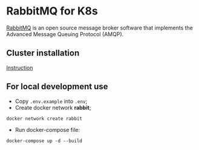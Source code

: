 # RabbitMQ for K8s

[RabbitMQ](https://www.rabbitmq.com) is an open source message broker software
that implements the Advanced Message Queuing Protocol (AMQP).

## Cluster installation

[Instruction](https://github.com/Shitovdm/k8s-cookbook/tree/master/rabbitmq)

## For local development use

- Copy `.env.example` into `.env`;
- Create docker network **rabbit**;
```
docker network create rabbit
```
- Run docker-compose file:
```
docker-compose up -d --build
```